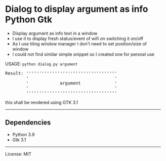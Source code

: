 # Dialog to display argument as info  Python Gtk

- Display argument as info text in a window
- I use it to display fresh status/event of wifi on switching it on/off
- As I use tiling window manager I don't need to set position/size of window
- I could not find similar simple snippet so I created one for persnal use

USAGE: ```python dialog.py argument```
<pre>
Result: '''''''''''''''''''''''''''''''''''
        '                                 '
        '            argument             '
        '                                 '
        '''''''''''''''''''''''''''''''''''
</pre>
this shall be rendered using GTK 3.1

----------
## Dependencies
- Python 3.9
- Gtk 3.1

----------
License: MIT
